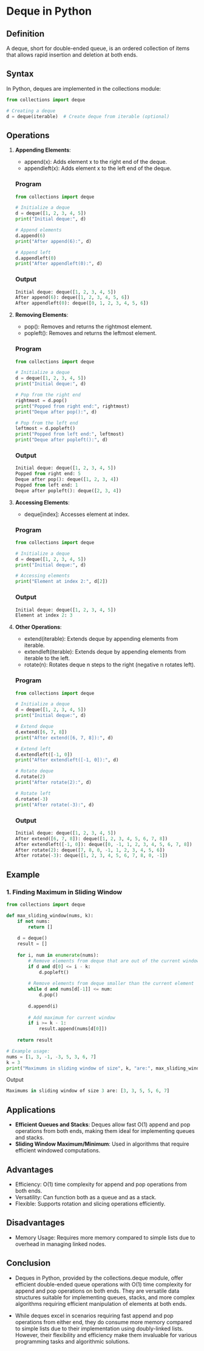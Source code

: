 # Deque in Python

## Definition
A deque, short for double-ended queue, is an ordered collection of items that allows rapid insertion and deletion at both ends.

## Syntax
In Python, deques are implemented in the collections module:

```py
from collections import deque

# Creating a deque
d = deque(iterable)  # Create deque from iterable (optional)
```

## Operations
1. **Appending Elements**:

    - append(x): Adds element x to the right end of the deque.
    - appendleft(x): Adds element x to the left end of the deque.

    ### Program
    ```py
    from collections import deque

    # Initialize a deque
    d = deque([1, 2, 3, 4, 5])
    print("Initial deque:", d)

    # Append elements
    d.append(6)
    print("After append(6):", d)

    # Append left
    d.appendleft(0)
    print("After appendleft(0):", d)

    ```
    ### Output
    ```py
    Initial deque: deque([1, 2, 3, 4, 5])
    After append(6): deque([1, 2, 3, 4, 5, 6])
    After appendleft(0): deque([0, 1, 2, 3, 4, 5, 6])
    ```

2. **Removing Elements**:

    - pop(): Removes and returns the rightmost element.
    - popleft(): Removes and returns the leftmost element.

    ### Program
    ```py
    from collections import deque

    # Initialize a deque
    d = deque([1, 2, 3, 4, 5])
    print("Initial deque:", d)

    # Pop from the right end
    rightmost = d.pop()
    print("Popped from right end:", rightmost)
    print("Deque after pop():", d)

    # Pop from the left end
    leftmost = d.popleft()
    print("Popped from left end:", leftmost)
    print("Deque after popleft():", d)

    ```
    
    ### Output
    ```py
    Initial deque: deque([1, 2, 3, 4, 5])
    Popped from right end: 5
    Deque after pop(): deque([1, 2, 3, 4])
    Popped from left end: 1
    Deque after popleft(): deque([2, 3, 4])
    ```

3. **Accessing Elements**:

    - deque[index]: Accesses element at index.

    ### Program
    ```py
    from collections import deque

    # Initialize a deque
    d = deque([1, 2, 3, 4, 5])
    print("Initial deque:", d)

    # Accessing elements
    print("Element at index 2:", d[2])

    ```

    ### Output
    ```py
    Initial deque: deque([1, 2, 3, 4, 5])
    Element at index 2: 3

    ```

4. **Other Operations**:

    - extend(iterable): Extends deque by appending elements from iterable.
    - extendleft(iterable): Extends deque by appending elements from iterable to the left.
    - rotate(n): Rotates deque n steps to the right (negative n rotates left).

    ### Program
    ```py
    from collections import deque

    # Initialize a deque
    d = deque([1, 2, 3, 4, 5])
    print("Initial deque:", d)

    # Extend deque
    d.extend([6, 7, 8])
    print("After extend([6, 7, 8]):", d)

    # Extend left
    d.extendleft([-1, 0])
    print("After extendleft([-1, 0]):", d)

    # Rotate deque
    d.rotate(2)
    print("After rotate(2):", d)

    # Rotate left
    d.rotate(-3)
    print("After rotate(-3):", d)

    ```

    ### Output
    ```py
    Initial deque: deque([1, 2, 3, 4, 5])
    After extend([6, 7, 8]): deque([1, 2, 3, 4, 5, 6, 7, 8])
    After extendleft([-1, 0]): deque([0, -1, 1, 2, 3, 4, 5, 6, 7, 8])
    After rotate(2): deque([7, 8, 0, -1, 1, 2, 3, 4, 5, 6])
    After rotate(-3): deque([1, 2, 3, 4, 5, 6, 7, 8, 0, -1])

    ```


## Example

### 1. Finding Maximum in Sliding Window
```py
from collections import deque

def max_sliding_window(nums, k):
    if not nums:
        return []
    
    d = deque()
    result = []
    
    for i, num in enumerate(nums):
        # Remove elements from deque that are out of the current window
        if d and d[0] <= i - k:
            d.popleft()
        
        # Remove elements from deque smaller than the current element
        while d and nums[d[-1]] <= num:
            d.pop()
        
        d.append(i)
        
        # Add maximum for current window
        if i >= k - 1:
            result.append(nums[d[0]])
    
    return result

# Example usage:
nums = [1, 3, -1, -3, 5, 3, 6, 7]
k = 3
print("Maximums in sliding window of size", k, "are:", max_sliding_window(nums, k))

```

Output 
```py
Maximums in sliding window of size 3 are: [3, 3, 5, 5, 6, 7]
```


## Applications
- **Efficient Queues and Stacks**: Deques allow fast O(1) append and pop operations from both ends, 
making them ideal for implementing queues and stacks.
- **Sliding Window Maximum/Minimum**: Used in algorithms that require efficient windowed 
computations.


## Advantages
- Efficiency: O(1) time complexity for append and pop operations from both ends.
- Versatility: Can function both as a queue and as a stack.
- Flexible: Supports rotation and slicing operations efficiently.


## Disadvantages
- Memory Usage: Requires more memory compared to simple lists due to overhead in managing linked 
nodes.

## Conclusion
- Deques in Python, provided by the collections.deque module, offer efficient double-ended queue 
operations with O(1) time complexity for append and pop operations on both ends. They are versatile 
data structures suitable for implementing queues, stacks, and more complex algorithms requiring 
efficient manipulation of elements at both ends.

- While deques excel in scenarios requiring fast append and pop operations from either end, they do 
consume more memory compared to simple lists due to their implementation using doubly-linked lists. 
However, their flexibility and efficiency make them invaluable for various programming tasks and 
algorithmic solutions.